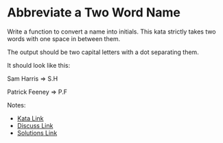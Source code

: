 # Abbreviate a Two Word Name

Write a function to convert a name into initials. This kata strictly takes two words with one space in between them.

The output should be two capital letters with a dot separating them.

It should look like this:

Sam Harris => S.H

Patrick Feeney => P.F

Notes:

- [Kata Link](https://www.codewars.com/kata/57eadb7ecd143f4c9c0000a3)
- [Discuss Link](https://www.codewars.com/kata/57eadb7ecd143f4c9c0000a3/discuss)
- [Solutions Link](https://www.codewars.com/kata/57eadb7ecd143f4c9c0000a3/solutions)
